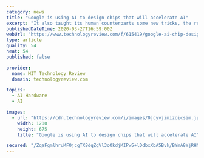 ```yaml
---
category: news
title: "Google is using AI to design chips that will accelerate AI"
excerpt: "It also taught its human counterparts some new tricks, the researchers said. Production line: Throughout the field's history, progress in AI has been tightly interlinked with progress in chip design. The hope is this algorithm will speed up the chip design process and lead to a new generation of improved architectures, in turn accelerating AI ..."
publishedDateTime: 2020-03-27T16:59:00Z
webUrl: "https://www.technologyreview.com/f/615419/google-ai-chip-design-reinforcement-learning/"
type: article
quality: 54
heat: 54
published: false

provider:
  name: MIT Technology Review
  domain: technologyreview.com

topics:
  - AI Hardware
  - AI

images:
  - url: "https://cdn.technologyreview.com/i/images/0jcyvjimizoicsim.jpg?sw=1200&cx=0&cy=302&cw=1200&ch=675"
    width: 1200
    height: 675
    title: "Google is using AI to design chips that will accelerate AI"

secured: "/ZqaFgmlhruMF0jcgTX8dqZgVl3oOkdjMIPw5+lDdbxXbA5Bvk/BYmA8YjRHN6RDiVSJSGtRvsxZAXm+7ysVJ0jmfZ90oLQV+gNIjWYFOIWrynEgzQ+QN3eSy4hYr0sFqIAu1eI+Vwws5lkqfCIIk54ZWCmCoGi+8/hFKGAte7KeQm/8dueTRA6qVnHqOKY3FQcEwDX3dP/cmRPldZMr7TldfmOyO+lLBzkPnZt2BW0nCDAOzPGrSUkZfVxN9TW+2mKwVcpXQVd2HV5kGwww4T2VpOEBq6jeRcmMwOQN7aoQtuouJYJJ42ukPFbIWXdX;6EaSXSB2mEPE2+mTd1Zvkw=="
---
```


